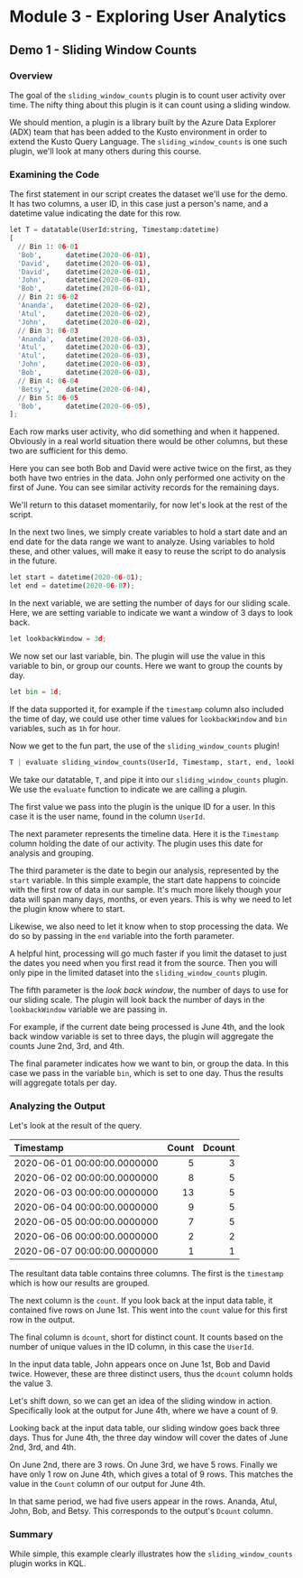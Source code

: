 # Module 3 - Exploring User Analytics

## Demo 1 - Sliding Window Counts

### Overview

The goal of the `sliding_window_counts` plugin is to count user activity over time. The nifty thing about this plugin is it can count using a sliding window.

We should mention, a plugin is a library built by the Azure Data Explorer (ADX) team that has been added to the Kusto environment in order to extend the Kusto Query Language. The `sliding_window_counts` is one such plugin, we'll look at many others during this course.

### Examining the Code

The first statement in our script creates the dataset we'll use for the demo. It has two columns, a user ID, in this case just a person's name, and a datetime value indicating the date for this row.

```python
let T = datatable(UserId:string, Timestamp:datetime)
[
  // Bin 1: 06-01
  'Bob',      datetime(2020-06-01),
  'David',    datetime(2020-06-01),
  'David',    datetime(2020-06-01),
  'John',     datetime(2020-06-01),
  'Bob',      datetime(2020-06-01),
  // Bin 2: 06-02
  'Ananda',   datetime(2020-06-02),
  'Atul',     datetime(2020-06-02),
  'John',     datetime(2020-06-02),
  // Bin 3: 06-03
  'Ananda',   datetime(2020-06-03),
  'Atul',     datetime(2020-06-03),
  'Atul',     datetime(2020-06-03),
  'John',     datetime(2020-06-03),
  'Bob',      datetime(2020-06-03),
  // Bin 4: 06-04
  'Betsy',    datetime(2020-06-04),
  // Bin 5: 06-05
  'Bob',      datetime(2020-06-05),
];
```

Each row marks user activity, who did something and when it happened. Obviously in a real world situation there would be other columns, but these two are sufficient for this demo.

Here you can see both Bob and David were active twice on the first, as they both have two entries in the data. John only performed one activity on the first of June. You can see similar activity records for the remaining days.

We'll return to this dataset momentarily, for now let's look at the rest of the script.

In the next two lines, we simply create variables to hold a start date and an end date for the data range we want to analyze. Using variables to hold these, and other values, will make it easy to reuse the script to do analysis in the future.

```python
let start = datetime(2020-06-01);
let end = datetime(2020-06-07);
```

In the next variable, we are setting the number of days for our sliding scale. Here, we are setting variable to indicate we want a window of 3 days to look back.

```python
let lookbackWindow = 3d;  
```

We now set our last variable, bin. The plugin will use the value in this variable to bin, or group our counts. Here we want to group the counts by day.

```python
let bin = 1d;
```

If the data supported it, for example if the `timestamp` column also included the time of day, we could use other time values for `lookbackWindow` and `bin` variables, such as `1h` for hour.

Now we get to the fun part, the use of the `sliding_window_counts` plugin!

```python
T | evaluate sliding_window_counts(UserId, Timestamp, start, end, lookbackWindow, bin)
```

We take our datatable, `T`, and pipe it into our `sliding_window_counts` plugin. We use the `evaluate` function to indicate we are calling a plugin.

The first value we pass into the plugin is the unique ID for a user. In this case it is the user name, found in the column `UserId`.

The next parameter represents the timeline data. Here it is the `Timestamp` column holding the date of our activity. The plugin uses this date for analysis and grouping.

The third parameter is the date to begin our analysis, represented by the `start` variable. In this simple example, the start date happens to coincide with the first row of data in our sample. It's much more likely though your data will span many days, months, or even years. This is why we need to let the plugin know where to start.

Likewise, we also need to let it know when to stop processing the data. We do so by passing in the `end` variable into the forth parameter.

A helpful hint, processing will go much faster if you limit the dataset to just the dates you need when you first read it from the source. Then you will only pipe in the limited dataset into the `sliding_window_counts` plugin.

The fifth parameter is the _look back window_, the number of days to use for our sliding scale. The plugin will look back the number of days in the `lookbackWindow` variable we are passing in.

For example, if the current date being processed is June 4th, and the look back window variable is set to three days, the plugin will aggregate the counts June 2nd, 3rd, and 4th.

The final parameter indicates how we want to bin, or group the data. In this case we pass in the variable `bin`, which is set to one day. Thus the results will aggregate totals per day.

### Analyzing the Output

Let's look at the result of the query.

Timestamp| Count| Dcount
|:-----|-----:|-----:|
2020-06-01 00:00:00.0000000| 5| 3
2020-06-02 00:00:00.0000000| 8| 5
2020-06-03 00:00:00.0000000| 13| 5
2020-06-04 00:00:00.0000000| 9| 5
2020-06-05 00:00:00.0000000| 7| 5
2020-06-06 00:00:00.0000000| 2| 2
2020-06-07 00:00:00.0000000| 1| 1

The resultant data table contains three columns. The first is the `timestamp` which is how our results are grouped.

The next column is the `count`. If you look back at the input data table, it contained five rows on June 1st. This went into the `count` value for this first row in the output.

The final column is `dcount`, short for distinct count. It counts based on the number of unique values in the ID column, in this case the `UserId`.

In the input data table, John appears once on June 1st, Bob and David twice. However, these are three distinct users, thus the `dcount` column holds the value 3.

Let's shift down, so we can get an idea of the sliding window in action. Specifically look at the output for June 4th, where we have a count of 9.

Looking back at the input data table, our sliding window goes back three days. Thus for June 4th, the three day window will cover the dates of June 2nd, 3rd, and 4th.

On June 2nd, there are 3 rows. On June 3rd, we have 5 rows. Finally we have only 1 row on June 4th, which gives a total of 9 rows. This matches the value in the `Count` column of our output for June 4th.

In that same period, we had five users appear in the rows. Ananda, Atul, John, Bob, and Betsy. This corresponds to the output's `Dcount` column.

### Summary

While simple, this example clearly illustrates how the `sliding_window_counts` plugin works in KQL.

